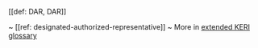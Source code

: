 [[def: DAR, DAR]]

~ [[ref: designated-authorized-representative]]
~ More in <a href="https://weboftrust.github.io/WOT-terms/docs/glossary/DAR">extended KERI glossary</a>
